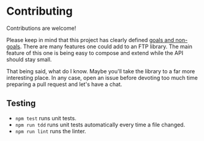 # Contributing

Contributions are welcome!

Please keep in mind that this project has clearly defined [goals and non-goals](README.md). There are many features one could add to an FTP library. The main feature of this one is being easy to compose and extend while the API should stay small.

That being said, what do I know. Maybe you'll take the library to a far more interesting place. In any case, open an issue before devoting too much time preparing a pull request and let's have a chat.

## Testing

- `npm test` runs unit tests.
- `npm run tdd` runs unit tests automatically every time a file changed.
- `npm run lint` runs the linter.
